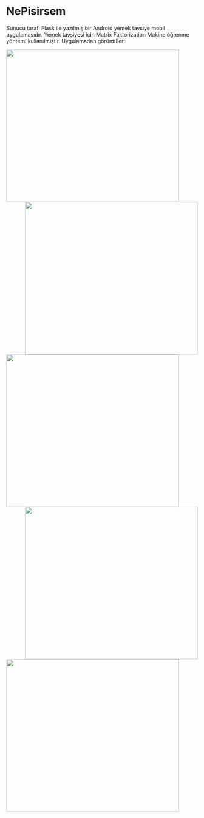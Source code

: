 # NePisirsem
Sunucu tarafı Flask ile yazılmış bir Android yemek tavsiye mobil uygulamasıdır.  Yemek tavsiyesi için Matrix Faktorization Makine öğrenme yöntemi kullanılmıştır. Uygulamadan görüntüler:

<img  align="left"  src="https://github.com/mertakkara/NePisirsem/blob/master/Screenshot_1606755691.png" width="455" height="400">
<img align="right" src="https://github.com/mertakkara/NePisirsem/blob/master/Screenshot_1606755802.png" width="455" height="400">
<img  align="left"  src="https://github.com/mertakkara/NePisirsem/blob/master/Screenshot_1606920301.png" width="455" height="400">
<img align="right"  src="https://github.com/mertakkara/NePisirsem/blob/master/Screenshot_1606920813.png" width="455" height="400">
<img  align="left"src="https://github.com/mertakkara/NePisirsem/blob/master/Screenshot_1609192350.png" width="455" height="400">
